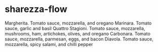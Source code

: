 # sharezza-flow

Margherita. Tomato sauce, mozzarella, and oregano
Marinara. Tomato sauce, garlic and basil
Quattro Stagioni. Tomato sauce, mozzarella, mushrooms, ham, artichokes, olives, and oregano
Carbonara. Tomato sauce, mozzarella, parmesan, eggs, and bacon
Diavola. Tomato sauce, mozzarella, spicy salami, and chilli pepper